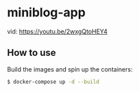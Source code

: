 # miniblog-app

vid: https://youtu.be/2wxgQtoHEY4

## How to use

Build the images and spin up the containers:

```sh
$ docker-compose up -d --build
```
